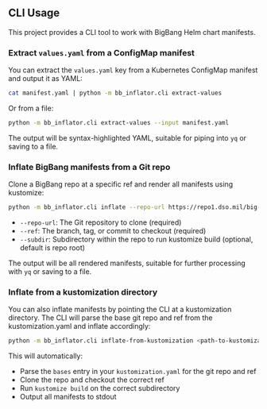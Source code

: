 ## CLI Usage

This project provides a CLI tool to work with BigBang Helm chart manifests.

### Extract `values.yaml` from a ConfigMap manifest

You can extract the `values.yaml` key from a Kubernetes ConfigMap manifest and output it as YAML:

```sh
cat manifest.yaml | python -m bb_inflator.cli extract-values
```

Or from a file:

```sh
python -m bb_inflator.cli extract-values --input manifest.yaml
```

The output will be syntax-highlighted YAML, suitable for piping into `yq` or saving to a file.

### Inflate BigBang manifests from a Git repo

Clone a BigBang repo at a specific ref and render all manifests using kustomize:

```sh
python -m bb_inflator.cli inflate --repo-url https://repo1.dso.mil/big-bang/bigbang.git --ref 2.52.0 --subdir base
```

- `--repo-url`: The Git repository to clone (required)
- `--ref`: The branch, tag, or commit to checkout (required)
- `--subdir`: Subdirectory within the repo to run kustomize build (optional, default is repo root)

The output will be all rendered manifests, suitable for further processing with `yq` or saving to a file.

### Inflate from a kustomization directory

You can also inflate manifests by pointing the CLI at a kustomization directory. The CLI will parse the base git repo and ref from the kustomization.yaml and inflate accordingly:

```sh
python -m bb_inflator.cli inflate-from-kustomization <path-to-kustomization-dir>
```

This will automatically:
- Parse the `bases` entry in your `kustomization.yaml` for the git repo and ref
- Clone the repo and checkout the correct ref
- Run `kustomize build` on the correct subdirectory
- Output all manifests to stdout
